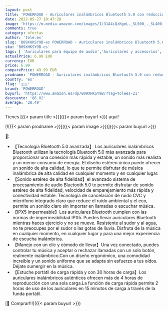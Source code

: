 ```yaml
---
layout: post
title: 'POWERROAD - Auriculares inalámbricos Bluetooth 5.0 con reducción de Ruido  Auriculares Deportivos con IPX5  Resistentes al Agua  Auriculares estéreo Integrados HD Mic  Auriculares para iPhone Android Negro '
date: 2022-05-27 10:47:28
image: 'https://m.media-amazon.com/images/I/31A4iQzKgeL._SL500_._SL400_.jpg'
comments: true
category: ofertas
author: 'tole.es'
slug: 'B09XHKSY9B-es POWERROAD - Auriculares inalámbricos Bluetooth 5.0 con...'
sku: 'B09XHKSY9B-es'
tags: [ 'Auriculares para equipo de audio','Auriculares y accesorios','Electrónica','iphone','powerroad','🇪🇸', ]
actualPrice: 6.99 EUR
currency: EUR
price: 6.99
comparePrice: 49.99 EUR
prodname: 'POWERROAD - Auriculares inalámbricos Bluetooth 5.0 con reducción de Ruido  Auriculares Deportivos con IPX5  Resistentes al Agua  Auriculares estéreo Integrados HD Mic  Auriculares para iPhone Android Negro '
country: 'es'
flag: '🇪🇸'
brand: 'POWERROAD'
buyurl: 'https://www.amazon.es/dp/B09XHKSY9B/?tag=tolees-21'
descuento: '86.02'
average: '28.49'
---
```


Tienes [{{< param title >}}]({{< param buyurl >}}) aqui!

[![{{< param prodname >}}]({{< param image >}})]({{< param buyurl >}})

🔎:

- 【Tecnología Bluetooth 5.0 avanzada】 Los auriculares inalámbricos Bluetooth utilizan la tecnología Bluetooth 5.0 más avanzada para proporcionar una conexión más rápida y estable, un sonido más realista y un menor consumo de energía. El diseño estéreo único puede ofrecer un sonido de alta calidad, lo que te permite disfrutar de música inalámbrica de alta calidad en cualquier momento y en cualquier lugar.
- 【Sonido estéreo de alta fidelidad】el avanzado sistema de procesamiento de audio Bluetooth 5.0 te permite disfrutar de sonido estéreo de alta fidelidad, velocidad de emparejamiento más rápida y conectividad estable. Tecnología de cancelación de ruido CVC y micrófono integrado claro que reduce el ruido ambiental y el eco, permite un sonido claro sin importar en llamadas o escuchar música.
- 【IPX5 impermeable】Los auriculares Bluetooth cumplen con las normas de impermeabilidad IPX5. Puedes llevar auriculares Bluetooth mientras haces ejercicio y no se mueve. Resistente al sudor y al agua, no te preocupes por el sudor o las gotas de lluvia. Disfruta de la música en cualquier momento, en cualquier lugar y para una mejor experiencia de escucha inalámbrica.
- 【Manejo con un clic y cómodo de llevar】Una vez conectado, puedes controlar tu música y aceptar o rechazar llamadas con un solo botón, realmente inalámbrico.Con un diseño ergonómico, una comodidad increíble y un sonido uniforme que se adapta sin esfuerzo a tus oídos. Déjate sumergir en la música.
- 【Estuche portátil de carga rápida y con 30 horas de carga】Los auriculares inalámbricos auténticos ofrecen más de 4 horas de reproducción con una sola carga.La función de carga rápida permite 2 horas de uso de los auriculares en 15 minutos de carga a través de la funda portátil.

[🛒 Comprar!!!]({{< param buyurl >}})
